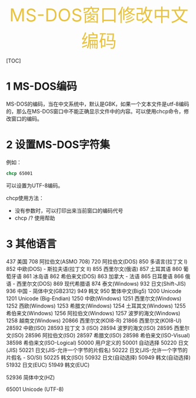 <center><font size="8" color="#e9c341">MS-DOS窗口修改中文编码</font></center>

[TOC]

# 1 MS-DOS编码

MS-DOS的编码，当在中文系统中，默认是GBK，如果一个文本文件是utf-8编码的，那么在MS-DOS窗口中不能正确显示文件中的内容。可以使用chcp命令，修改窗口的编码。

# 2 设置MS-DOS字符集

例如：

```bat
chcp 65001
```

可以设置为UTF-8编码。

chcp使用方法：

- 没有参数时，可以打印出来当前窗口的编码代号
- chcp /? 使用帮助

# 3 其他语言

437     美国 
708     阿拉伯文(ASMO 708)
720     阿拉伯文(DOS)
850     多语言(拉丁文 I) 
852     中欧(DOS) - 斯拉夫语(拉丁文 II) 
855     西里尔文(俄语) 
857     土耳其语 
860     葡萄牙语 
861     冰岛语 
862     希伯来文(DOS)
863     加拿大 - 法语 
865     日耳曼语 
866     俄语 - 西里尔文(DOS) 
869     现代希腊语
874     泰文(Windows)
932     日文(Shift-JIS)
936     中国 - 简体中文(GB2312)
949     韩文
950     繁体中文(Big5)
1200     Unicode    
1201     Unicode (Big-Endian)
1250     中欧(Windows)
1251     西里尔文(Windows)
1252     西欧(Windows)
1253     希腊文(Windows)
1254     土耳其文(Windows)
1255     希伯来文(Windows)
1256     阿拉伯文(Windows)
1257     波罗的海文(Windows)
1258     越南文(Windows)
20866    西里尔文(KOI8-R)
21866    西里尔文(KOI8-U)
28592    中欧(ISO)
28593    拉丁文 3 (ISO)
28594    波罗的海文(ISO)
28595    西里尔文(ISO)
28596    阿拉伯文(ISO)
28597    希腊文(ISO)
28598    希伯来文(ISO-Visual)
38598    希伯来文(ISO-Logical)
50000    用户定义的
50001    自动选择
50220    日文(JIS)
50221    日文(JIS-允许一个字节的片假名)
50222    日文(JIS-允许一个字节的片假名 - SO/SI)
50225    韩文(ISO)
50932    日文(自动选择)
50949    韩文(自动选择)
51932    日文(EUC)
51949    韩文(EUC)

52936    简体中文(HZ)

65001    Unicode (UTF-8)